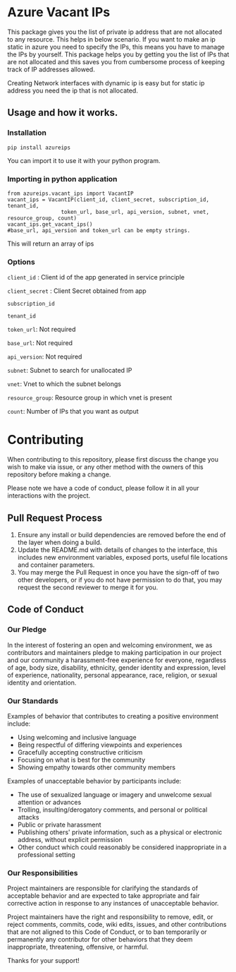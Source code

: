 # Azure Vacant IPs

This package gives you the list of private ip address that are not allocated to any resource. This helps in below scenario.
If you want to make an ip static in azure you need to specify the IPs, this means you have to manage the IPs by yourself. This package helps you by
getting you the list of IPs that are not allocated and this saves you from cumbersome process of keeping track of IP addresses allowed.

Creating Network interfaces with dynamic ip is easy but for static ip address you need the ip that is not allocated.

## Usage and how it works.

### Installation

```pip install azureips```

You can import it to use it with your python program.

### Importing in python application

```
from azureips.vacant_ips import VacantIP
vacant_ips = VacantIP(client_id, client_secret, subscription_id, tenant_id,
                 token_url, base_url, api_version, subnet, vnet, resource_group, count)
vacant_ips.get_vacant_ips()
#base_url, api_version and token_url can be empty strings.
```

This will return an array of ips

### Options

`client_id` : Client id of the app generated in service principle

`client_secret` : Client Secret obtained from app

`subscription_id`

`tenant_id`

`token_url`: Not required

`base_url`: Not required

`api_version`: Not required

`subnet`: Subnet to search for unallocated IP

`vnet`: Vnet to which the subnet belongs

`resource_group`: Resource group in which vnet is present

`count`: Number of IPs that you want as output


# Contributing

When contributing to this repository, please first discuss the change you wish to make via issue, or any other method with the owners of this repository before making a change.

Please note we have a code of conduct, please follow it in all your interactions with the project.

## Pull Request Process

1. Ensure any install or build dependencies are removed before the end of the layer when doing a
   build.
2. Update the README.md with details of changes to the interface, this includes new environment
   variables, exposed ports, useful file locations and container parameters.
4. You may merge the Pull Request in once you have the sign-off of two other developers, or if you
   do not have permission to do that, you may request the second reviewer to merge it for you.

## Code of Conduct

### Our Pledge

In the interest of fostering an open and welcoming environment, we as
contributors and maintainers pledge to making participation in our project and
our community a harassment-free experience for everyone, regardless of age, body
size, disability, ethnicity, gender identity and expression, level of experience,
nationality, personal appearance, race, religion, or sexual identity and
orientation.

### Our Standards

Examples of behavior that contributes to creating a positive environment
include:

* Using welcoming and inclusive language
* Being respectful of differing viewpoints and experiences
* Gracefully accepting constructive criticism
* Focusing on what is best for the community
* Showing empathy towards other community members

Examples of unacceptable behavior by participants include:

* The use of sexualized language or imagery and unwelcome sexual attention or
advances
* Trolling, insulting/derogatory comments, and personal or political attacks
* Public or private harassment
* Publishing others' private information, such as a physical or electronic
  address, without explicit permission
* Other conduct which could reasonably be considered inappropriate in a
  professional setting

### Our Responsibilities

Project maintainers are responsible for clarifying the standards of acceptable
behavior and are expected to take appropriate and fair corrective action in
response to any instances of unacceptable behavior.

Project maintainers have the right and responsibility to remove, edit, or
reject comments, commits, code, wiki edits, issues, and other contributions
that are not aligned to this Code of Conduct, or to ban temporarily or
permanently any contributor for other behaviors that they deem inappropriate,
threatening, offensive, or harmful.

Thanks for your support!
